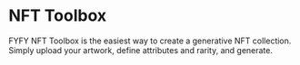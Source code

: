 # NFT Toolbox
FYFY NFT Toolbox is the easiest way to create a generative NFT collection. Simply upload your artwork, define attributes and rarity, and generate.
